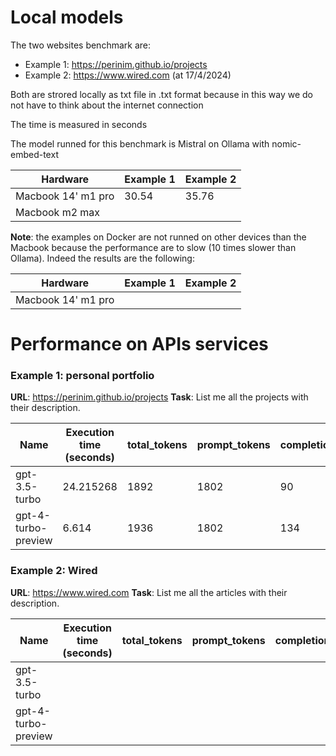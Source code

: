 # Local models
The two websites benchmark are:
- Example 1:  https://perinim.github.io/projects
- Example 2: https://www.wired.com (at 17/4/2024)

Both are strored locally as txt file in .txt format  because in this way we do not have to think about the internet connection

The time is measured in seconds

The model runned for this benchmark is Mistral on Ollama with nomic-embed-text

| Hardware           | Example 1 | Example 2 |
| ------------------ | --------- | --------- |
| Macbook 14' m1 pro | 30.54     | 35.76     |
| Macbook m2 max     |           |           |


**Note**: the examples on Docker are not runned on other devices than the Macbook because the performance are to slow (10 times slower than Ollama). Indeed the results are the following:

| Hardware           | Example 1 | Example 2 |
| ------------------ | --------- | --------- |
| Macbook 14' m1 pro |           |           |
# Performance on APIs services
### Example 1: personal portfolio 
**URL**: https://perinim.github.io/projects
**Task**: List me all the projects with their description.

| Name                | Execution time (seconds) | total_tokens | prompt_tokens | completion_tokens | successful_requests | total_cost_USD |
| ------------------- | ------------------------ | ------------ | ------------- | ----------------- | ------------------- | -------------- |
| gpt-3.5-turbo       | 24.215268                | 1892         | 1802          | 90                | 1                   | 0.002883       |
| gpt-4-turbo-preview | 6.614                    | 1936         | 1802          | 134               | 1                   | 0.02204        |

### Example 2: Wired
**URL**: https://www.wired.com
**Task**: List me all the articles with their description.

| Name                | Execution time (seconds) | total_tokens | prompt_tokens | completion_tokens | successful_requests | total_cost_USD |
| ------------------- | ------------------------ | ------------ | ------------- | ----------------- | ------------------- | -------------- |
| gpt-3.5-turbo       |                          |              |               |                   |                     |                |
| gpt-4-turbo-preview |                          |              |               |                   |                     |                |

